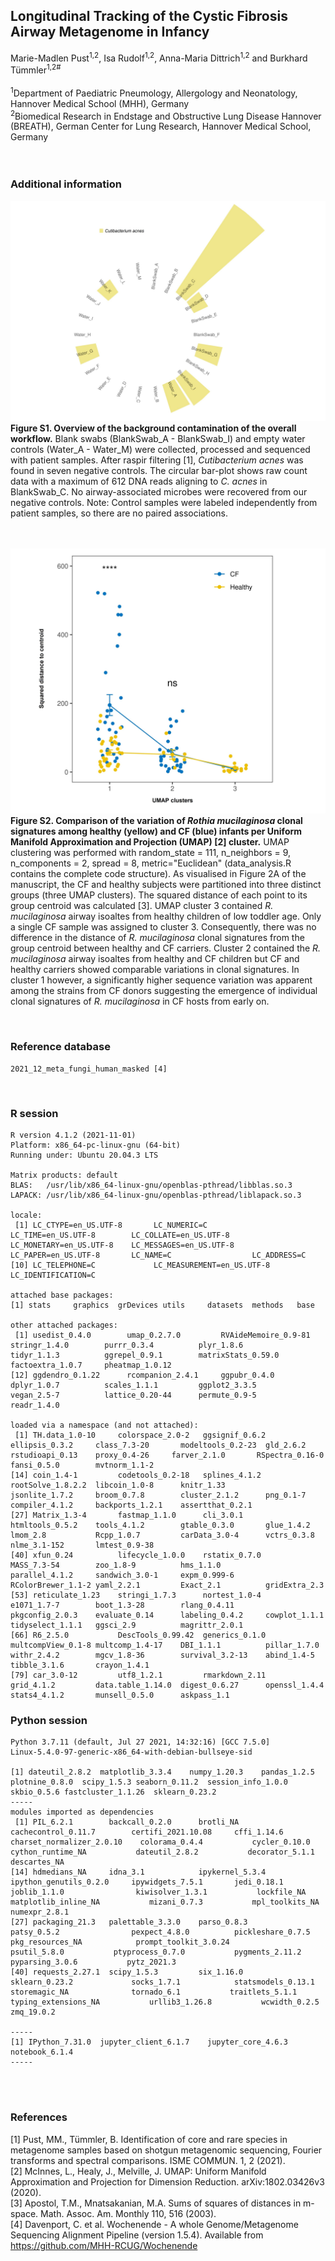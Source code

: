 ## Longitudinal Tracking of the Cystic Fibrosis Airway Metagenome in Infancy <br>
Marie-Madlen Pust<sup>1,2</sup>, Isa Rudolf<sup>1,2</sup>, Anna-Maria Dittrich<sup>1,2</sup> and Burkhard Tümmler<sup>1,2#</sup> <br> <br>
<sup>1</sup>Department of Paediatric Pneumology, Allergology and Neonatology, Hannover Medical School (MHH), Germany <br>
<sup>2</sup>Biomedical Research in Endstage and Obstructive Lung Disease Hannover (BREATH), German Center for Lung Research, Hannover Medical School, Germany <br>
<br><br>

### Additional information
![Alt text](https://github.com/mmpust/longitudinal-airway-metagenome/blob/main/Figure_S1_2022_02_14.jpeg?raw=true "Background contamination")
**Figure S1. Overview of the background contamination of the overall workflow.** Blank swabs (BlankSwab_A - BlankSwab_I) and empty water controls (Water_A - Water_M) were collected, processed and sequenced with patient samples. After raspir filtering [1],  *Cutibacterium acnes*  was found in seven negative controls. The circular bar-plot shows raw count data with a maximum of 612 DNA reads aligning to  *C. acnes* in BlankSwab_C. No airway-associated microbes were recovered from our negative controls. Note: Control samples were labeled independently from patient samples, so there are no paired associations.

<br><br>
![Alt text](https://github.com/mmpust/longitudinal-airway-metagenome/blob/main/Figure_S2_2022_02_14.jpeg?raw=true "Figure S1")
**Figure S2. Comparison of the variation of *Rothia mucilaginosa* clonal signatures among healthy (yellow) and CF (blue) infants per Uniform Manifold Approximation and Projection (UMAP) [2] cluster.** UMAP clustering was performed with random_state = 111, n_neighbors = 9, n_components = 2, spread = 8, metric="Euclidean" (data_analysis.R contains the complete code structure). As visualised in Figure 2A of the manuscript, the CF and healthy subjects were partitioned into three distinct groups (three UMAP clusters). The squared distance of each point to its group centroid was calculated [3]. UMAP cluster 3 contained *R. mucilaginosa* airway isoaltes from healthy children of low toddler age. Only a single CF sample was assigned to cluster 3. Consequently, there was no difference in the distance of *R. mucilaginosa* clonal signatures from the group centroid between healthy and CF carriers. Cluster 2 contained the *R. mucilaginosa* airway isoaltes from healthy and CF children but CF and healthy carriers showed comparable variations in clonal signatures. In cluster 1 however, a significantly higher sequence variation was apparent among the strains from CF donors suggesting the emergence of individual clonal signatures of *R. mucilaginosa* in CF hosts from early on.

<br>

### Reference database 

```
2021_12_meta_fungi_human_masked [4]
```

<br>

### R session
```
R version 4.1.2 (2021-11-01)
Platform: x86_64-pc-linux-gnu (64-bit)
Running under: Ubuntu 20.04.3 LTS

Matrix products: default
BLAS:   /usr/lib/x86_64-linux-gnu/openblas-pthread/libblas.so.3
LAPACK: /usr/lib/x86_64-linux-gnu/openblas-pthread/liblapack.so.3

locale:
 [1] LC_CTYPE=en_US.UTF-8       LC_NUMERIC=C               LC_TIME=en_US.UTF-8        LC_COLLATE=en_US.UTF-8     LC_MONETARY=en_US.UTF-8    LC_MESSAGES=en_US.UTF-8    LC_PAPER=en_US.UTF-8       LC_NAME=C                  LC_ADDRESS=C              
[10] LC_TELEPHONE=C             LC_MEASUREMENT=en_US.UTF-8 LC_IDENTIFICATION=C       

attached base packages:
[1] stats     graphics  grDevices utils     datasets  methods   base     

other attached packages:
 [1] usedist_0.4.0        umap_0.2.7.0         RVAideMemoire_0.9-81 stringr_1.4.0        purrr_0.3.4          plyr_1.8.6           tidyr_1.1.3          ggrepel_0.9.1        matrixStats_0.59.0   factoextra_1.0.7     pheatmap_1.0.12     
[12] ggdendro_0.1.22      rcompanion_2.4.1     ggpubr_0.4.0         dplyr_1.0.7          scales_1.1.1         ggplot2_3.3.5        vegan_2.5-7          lattice_0.20-44      permute_0.9-5        readr_1.4.0         

loaded via a namespace (and not attached):
 [1] TH.data_1.0-10     colorspace_2.0-2   ggsignif_0.6.2     ellipsis_0.3.2     class_7.3-20       modeltools_0.2-23  gld_2.6.2          rstudioapi_0.13    proxy_0.4-26     farver_2.1.0       RSpectra_0.16-0    fansi_0.5.0        mvtnorm_1.1-2     
[14] coin_1.4-1         codetools_0.2-18   splines_4.1.2      rootSolve_1.8.2.2  libcoin_1.0-8      knitr_1.33         jsonlite_1.7.2     broom_0.7.8        cluster_2.1.2      png_0.1-7          compiler_4.1.2     backports_1.2.1    assertthat_0.2.1  
[27] Matrix_1.3-4       fastmap_1.1.0      cli_3.0.1          htmltools_0.5.2    tools_4.1.2        gtable_0.3.0       glue_1.4.2         lmom_2.8           Rcpp_1.0.7         carData_3.0-4      vctrs_0.3.8        nlme_3.1-152       lmtest_0.9-38     
[40] xfun_0.24          lifecycle_1.0.0    rstatix_0.7.0      MASS_7.3-54        zoo_1.8-9          hms_1.1.0          parallel_4.1.2     sandwich_3.0-1     expm_0.999-6       RColorBrewer_1.1-2 yaml_2.2.1         Exact_2.1          gridExtra_2.3     
[53] reticulate_1.23    stringi_1.7.3      nortest_1.0-4      e1071_1.7-7        boot_1.3-28        rlang_0.4.11       pkgconfig_2.0.3    evaluate_0.14      labeling_0.4.2     cowplot_1.1.1      tidyselect_1.1.1   ggsci_2.9          magrittr_2.0.1    
[66] R6_2.5.0           DescTools_0.99.42  generics_0.1.0     multcompView_0.1-8 multcomp_1.4-17    DBI_1.1.1          pillar_1.7.0       withr_2.4.2        mgcv_1.8-36        survival_3.2-13    abind_1.4-5        tibble_3.1.6       crayon_1.4.1      
[79] car_3.0-12         utf8_1.2.1         rmarkdown_2.11     grid_4.1.2         data.table_1.14.0  digest_0.6.27      openssl_1.4.4      stats4_4.1.2       munsell_0.5.0      askpass_1.1      
```

### Python session
```
Python 3.7.11 (default, Jul 27 2021, 14:32:16) [GCC 7.5.0]
Linux-5.4.0-97-generic-x86_64-with-debian-bullseye-sid

[1] dateutil_2.8.2	matplotlib_3.3.4	numpy_1.20.3	pandas_1.2.5	plotnine_0.8.0	scipy_1.5.3	seaborn_0.11.2	session_info_1.0.0	skbio_0.5.6	fastcluster_1.1.26	sklearn_0.23.2
-----
modules imported as dependencies
 [1] PIL_6.2.1        backcall_0.2.0      brotli_NA           cachecontrol_0.11.7        certifi_2021.10.08     cffi_1.14.6          charset_normalizer_2.0.10	  colorama_0.4.4           cycler_0.10.0           cython_runtime_NA           dateutil_2.8.2           decorator_5.1.1           descartes_NA	
[14] hdmedians_NA     idna_3.1            ipykernel_5.3.4     ipython_genutils_0.2.0     ipywidgets_7.5.1       jedi_0.18.1          joblib_1.1.0                kiwisolver_1.3.1           lockfile_NA           matplotlib_inline_NA           mizani_0.7.3           mpl_toolkits_NA           numexpr_2.8.1	
[27] packaging_21.3   palettable_3.3.0    parso_0.8.3         patsy_0.5.2                pexpect_4.8.0          pickleshare_0.7.5     pkg_resources_NA            prompt_toolkit_3.0.24           psutil_5.8.0           ptyprocess_0.7.0           pygments_2.11.2           pyparsing_3.0.6           pytz_2021.3	
[40] requests_2.27.1  scipy_1.5.3         six_1.16.0          sklearn_0.23.2             socks_1.7.1            statsmodels_0.13.1     storemagic_NA              tornado_6.1           traitlets_5.1.1           typing_extensions_NA           urllib3_1.26.8           wcwidth_0.2.5           zmq_19.0.2

-----
[1] IPython_7.31.0	jupyter_client_6.1.7	jupyter_core_4.6.3	notebook_6.1.4
-----
```

<br><br>
### References
[1] Pust, MM., Tümmler, B. Identification of core and rare species in metagenome samples based on shotgun metagenomic sequencing, Fourier transforms and spectral comparisons. 
    ISME COMMUN. 1, 2 (2021). <br>
[2] McInnes, L., Healy, J., Melville, J. UMAP: Uniform Manifold Approximation and Projection for Dimension Reduction. arXiv:1802.03426v3 (2020). <br>
[3] Apostol, T.M., Mnatsakanian, M.A. Sums of squares of distances in m-space. Math. Assoc. Am. Monthly 110, 516 (2003). <br>
[4] Davenport, C. et al. Wochenende - A whole Genome/Metagenome Sequencing Alignment Pipeline (version 1.5.4). Available from https://github.com/MHH-RCUG/Wochenende <br>
